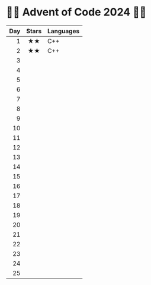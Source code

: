 # 🎄🎅️ Advent of Code 2024 🎅🎄
| Day | Stars | Languages    |
| --: | :--:  | :----------  |
|   1 | ★★  | C++ |
|   2 | ★★  | C++ |
|   3 |     |       |
|   4 |     |       |
|   5 |     |       |
|   6 |     |       |
|   7 |     |       |
|   8 |     |       |
|   9 |     |       |
|  10 |     |       |
|  11 |     |       |
|  12 |     |       |
|  13 |     |       |
|  14 |     |       |
|  15 |     |       |
|  16 |     |       |
|  17 |     |       |
|  18 |     |       |
|  19 |     |       |
|  20 |     |       |
|  21 |     |       |
|  22 |     |       |
|  23 |     |       |
|  24 |     |       |
|  25 |     |       |
